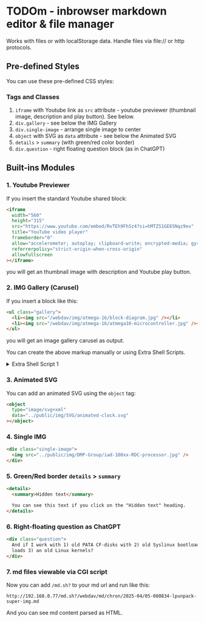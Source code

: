 # TODOm - inbrowser markdown editor & file manager

Works with files or with localStorage data.
Handle files via file:// or http protocols.

## Pre-defined Styles

You can use these pre-defined CSS styles:

### Tags and Classes

1. `iframe` with Youtube link as `src` attribute - youtube previewer (thumbnail image, description and play button). See below.
2. `div.gallery` - see below the IMG Gallery
3. `div.single-image` - arrange single image to center
4. `object` with SVG as `data` attribute - see below the Animated SVG
5. `details` > `summary` (with green/red color border)
6. `div.question` - right floating question block (as in ChatGPT)

## Built-ins Modules

### 1. Youtube Previewer

If you insert the standard Youtube shared block:

```html
<iframe
  width="560"
  height="315"
  src="https://www.youtube.com/embed/RvTEh9FhSz4?si=hMTZS1GE65Nqz9ev"
  title="YouTube video player"
  frameborder="0"
  allow="accelerometer; autoplay; clipboard-write; encrypted-media; gyroscope; picture-in-picture; web-share"
  referrerpolicy="strict-origin-when-cross-origin"
  allowfullscreen
></iframe>
```

you will get an thumbnail image with description and Youtube play button.

### 2. IMG Gallery (Carusel)

If you insert a block like this:

```html
<ul class="gallery">
  <li><img src="/webdav/img/atmega-16/block-diagram.jpg" /></li>
  <li><img src="/webdav/img/atmega-16/atmega16-microcontroller.jpg" /></li>
</ul>
```

you will get an image gallery carusel as output.

You can create the above markup manually or using Extra Shell Scripts.

<details>
<summary>Extra Shell Script 1</summary>

1. create_html_image_tags.sh

The script generates multiple `<img>` tags wrapped in a `<ul>` with the class "gallery":

<details>
<summary>Script</summary>

```sh
#!/bin/sh

# Universal version compatible with BusyBox ash (OpenWrt) and modern shells

# Function to display help
show_help() {
  echo "Usage: $0 <directory> [asc|desc] [mtime|name]"
  echo
  echo "Generate HTML image tags for images in the specified directory."
  echo
  echo "  <directory>      Directory containing images (default: current directory)"
  echo "  [asc|desc]       Sorting order (default: asc)"
  echo "  [mtime|name]     Sorting type (modification time or name, default: mtime)"
  echo
  echo "Examples:"
  echo "  $0 ."
  echo "  $0 /path/to/images desc mtime"
  echo "  $0 /path/to/images asc name"
}

# Check for help flag
case "$1" in
  -h|--help)
    show_help
    exit 0
    ;;
esac

# Default to the current directory if none is provided
IMG_DIR="${1:-.}"

# Check if the provided argument is a directory
if [ ! -d "$IMG_DIR" ]; then
  echo "Error: $IMG_DIR is not a directory"
  show_help
  exit 1
fi

# Determine sorting order and type
ORDER="${2:-asc}"
SORT_TYPE="${3:-mtime}"

# Get absolute path without realpath (portable)
abs_img_dir=$(cd "$IMG_DIR" 2>/dev/null && pwd)

# Detect base path after public/img, webdav/img, or img
case "$abs_img_dir" in
  */public/img/*)
    parent_dir=${abs_img_dir#*/public/img/}
    base_url="/public/img"
    ;;
  */webdav/img/*)
    parent_dir=${abs_img_dir#*/webdav/img/}
    base_url="/webdav/img"
    ;;
  */img/*)
    parent_dir=${abs_img_dir#*/img/}
    base_url="/img"
    ;;
  *)
    parent_dir="$(basename "$abs_img_dir")"
    base_url="/img"
    ;;
esac

# Function to generate HTML tags
is_image() {
  case "$1" in
    *.jpg|*.jpeg|*.png|*.gif|*.webp|*.bmp|*.svg|*.tiff|*.ico) return 0 ;;
    *) return 1 ;;
  esac
}

generate_html_tags() {
  for img in "$@"; do
    if [ -f "$IMG_DIR/$img" ] && is_image "$img"; then
      echo "  <li><img src=\"$base_url/$parent_dir/$img\" /></li>"
    fi
  done
}

# Begin the HTML output
echo '<ul class="gallery">'

# Collect image list
if [ "$SORT_TYPE" = "name" ]; then
  list=$(ls "$IMG_DIR" | sort)
  [ "$ORDER" = "desc" ] && list=$(echo "$list" | sort -r)
else
  [ "$ORDER" = "asc" ] && list=$(ls -rt "$IMG_DIR") || list=$(ls -t "$IMG_DIR")
fi

# Call function with list
generate_html_tags $list

# End the HTML output
echo '</ul>'
```

</details>

Open your shell-terminal and Run the script with the path to the directory containing images:

```sh
create_html_image_tags.sh ~/static/public/img/russia-election
```

This script will sort the images by modification time in ascending order (oldest first) before generating the HTML tags. The script includes the parent directory name in the `src` attribute of the `<img>` tags. Adjust the `src` path within the script as needed to match your directory structure. For more details, run the script with `-h` or `--help` attribute.

</details>

### 3. Animated SVG

You can add an animated SVG using the `object` tag:

```html
<object
  type="image/svg+xml"
  data="../public/img/SVG/animated-clock.svg"
></object>
```

### 4. Single IMG

```html
<div class="single-image">
  <img src="../public/img/DMP-Group/iad-100xx-RDC-processor.jpg" />
</div>
```

### 5. Green/Red border `details` > `summary`

```html
<details>
  <summary>Hidden text</summary>

  You can see this text if you click on the "Hidden text" heading.
</details>
```

### 6. Right-floating question as ChatGPT

```html
<div class="question">
  And if I work with 1) old PATA CF-disks with 2) old Syslinux bootloaders that
  loads 3) an old Linux kernels?
</div>
```

### 7. md files viewable via CGI script

Now you can add `/md.sh?` to your md url and run like this:

```
http://192.168.0.77/md.sh?/webdav/md/chron/2025-04/05-080834-lpunpack-super-img.md
```

And you can see md content parsed as HTML.
